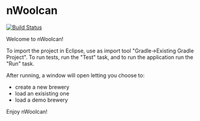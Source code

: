 # nWoolcan
[![Build Status](https://travis-ci.com/Zeegomo/nwoolcan.svg?branch=master)](https://travis-ci.com/Zeegomo/nwoolcan)

Welcome to nWoolcan!

To import the project in Eclipse, use as import tool "Gradle->Existing Gradle Project".
To run tests, run the "Test" task, and to run the application run the "Run" task.

After running, a window will open letting you choose to:
- create a new brewery
- load an exisisting one
- load a demo brewery

Enjoy nWoolcan!